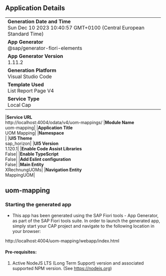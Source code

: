 ## Application Details

|                                                                                                    |
| -------------------------------------------------------------------------------------------------- |
| **Generation Date and Time**<br>Sun Dec 10 2023 10:40:57 GMT+0100 (Central European Standard Time) |
| **App Generator**<br>@sap/generator-fiori-elements                                                 |
| **App Generator Version**<br>1.11.2                                                                |
| **Generation Platform**<br>Visual Studio Code                                                      |
| **Template Used**<br>List Report Page V4                                                           |
| **Service Type**<br>Local Cap                                                                      |

|**Service URL**<br>http://localhost:4004/odata/v4/uom-mappings/
|**Module Name**<br>uom-mapping|
|**Application Title**<br>UOM Mapping|
|**Namespace**<br>|
|**UI5 Theme**<br>sap_horizon|
|**UI5 Version**<br>1.120.1|
|**Enable Code Assist Libraries**<br>False|
|**Enable TypeScript**<br>False|
|**Add Eslint configuration**<br>False|
|**Main Entity**<br>XRechnungUOMs|
|**Navigation Entity**<br>MappingUOM|

## uom-mapping

### Starting the generated app

- This app has been generated using the SAP Fiori tools - App Generator, as part of the SAP Fiori tools suite. In order to launch the generated app, simply start your CAP project and navigate to the following location in your browser:

http://localhost:4004/uom-mapping/webapp/index.html

#### Pre-requisites:

1. Active NodeJS LTS (Long Term Support) version and associated supported NPM version. (See https://nodejs.org)
